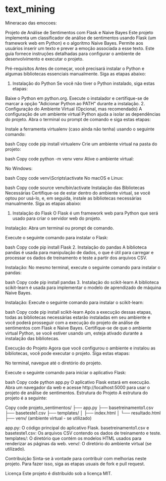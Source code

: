 # text_mining
Mineracao das emocoes:

Projeto de Análise de Sentimentos com Flask e Naive Bayes
Este projeto implementa um classificador de análise de sentimentos usando Flask (um framework web em Python) e o algoritmo Naive Bayes. Permite aos usuários inserir um texto e prever a emoção associada a esse texto. Este guia fornece instruções detalhadas para configurar o ambiente de desenvolvimento e executar o projeto.

Pré-requisitos
Antes de começar, você precisará instalar o Python e algumas bibliotecas essenciais manualmente. Siga as etapas abaixo:

1. Instalação do Python
Se você não tiver o Python instalado, siga estas etapas:

Baixe o Python em python.org.
Execute o instalador e certifique-se de marcar a opção "Adicionar Python ao PATH" durante a instalação.
2. Configuração do Ambiente Virtual (Opcional, mas recomendado)
A configuração de um ambiente virtual Python ajuda a isolar as dependências do projeto. Abra o terminal ou prompt de comando e siga estas etapas:

Instale a ferramenta virtualenv (caso ainda não tenha) usando o seguinte comando:

bash
Copy code
pip install virtualenv
Crie um ambiente virtual na pasta do projeto:

bash
Copy code
python -m venv venv
Ative o ambiente virtual:

No Windows:

bash
Copy code
venv\Scripts\activate
No macOS e Linux:

bash
Copy code
source venv/bin/activate
Instalação das Bibliotecas Necessárias
Certifique-se de estar dentro do ambiente virtual, se você optou por usá-lo, e, em seguida, instale as bibliotecas necessárias manualmente. Siga as etapas abaixo:

1. Instalação do Flask
O Flask é um framework web para Python que será usado para criar o servidor web do projeto.

Instalação:
Abra um terminal ou prompt de comando.

Execute o seguinte comando para instalar o Flask:

bash
Copy code
pip install Flask
2. Instalação do pandas
A biblioteca pandas é usada para manipulação de dados, o que é útil para carregar e processar os dados de treinamento e teste a partir dos arquivos CSV.

Instalação:
No mesmo terminal, execute o seguinte comando para instalar o pandas:

bash
Copy code
pip install pandas
3. Instalação do scikit-learn
A biblioteca scikit-learn é usada para implementar o modelo de aprendizado de máquina Naive Bayes.

Instalação:
Execute o seguinte comando para instalar o scikit-learn:

bash
Copy code
pip install scikit-learn
Após a execução dessas etapas, todas as bibliotecas necessárias estarão instaladas em seu ambiente e você poderá prosseguir com a execução do projeto de análise de sentimentos com Flask e Naive Bayes. Certifique-se de que o ambiente virtual Python, se você estiver usando um, esteja ativado durante a instalação das bibliotecas.

Execução do Projeto
Agora que você configurou o ambiente e instalou as bibliotecas, você pode executar o projeto. Siga estas etapas:

No terminal, navegue até o diretório do projeto.

Execute o seguinte comando para iniciar o aplicativo Flask:

bash
Copy code
python app.py
O aplicativo Flask estará em execução. Abra um navegador da web e acesse http://localhost:5000 para usar o projeto de análise de sentimentos.
Estrutura do Projeto
A estrutura do projeto é a seguinte:


Copy code
projeto_sentimentos/
├── app.py
├── basetreinamento1.csv
├── baseteste1.csv
├── templates/
│   ├── index.html
│   └── resultado.html
├── venv/  (ambiente virtual - se utilizado)



app.py: O código principal do aplicativo Flask.
basetreinamento1.csv e baseteste1.csv: Os arquivos CSV contendo os dados de treinamento e teste.
templates/: O diretório que contém os modelos HTML usados para renderizar as páginas da web.
venv/: O diretório do ambiente virtual (se utilizado).

Contribuição
Sinta-se à vontade para contribuir com melhorias neste projeto. Para fazer isso, siga as etapas usuais de fork e pull request.

Licença
Este projeto é distribuído sob a licença MIT.



